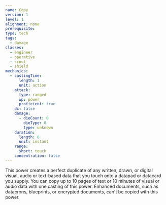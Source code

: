 ```yaml
---
name: Copy
version: 1
level: 1
alignment: none
prerequisite: 
type: tech
tags:
  - damage
classes:
  - engineer
  - operative
  - scout
  - shield
mechanics:
  - castingTime:
      length: 1
      unit: action
    attack:
      type: ranged
      wp: power
      proficient: true
    dc: false
    damage:
      - dieCount: 0
        dieType: 0
        type: unknown
    duration:
      length: 0
      unit: instant
    range:
      short: touch
    concentration: false
---
```

This power creates a perfect duplicate of any written, drawn, or digital visual, audio or text-based data that you touch onto a datapad or datacard you supply. You can copy up to 10 pages of text or 10 minutes of visual or audio data with one casting of this power. Enhanced documents, such as datacrons, blueprints, or encrypted documents, can't be copied with this power.
    